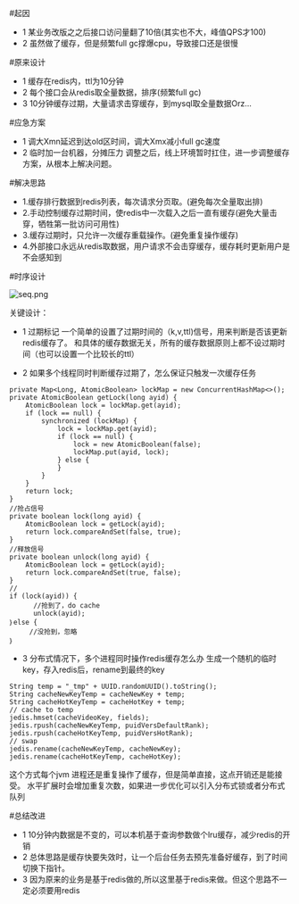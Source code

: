 
#起因
- 1 某业务改版之之后接口访问量翻了10倍(其实也不大，峰值QPS才100)
- 2 虽然做了缓存，但是频繁full gc撑爆cpu，导致接口还是很慢

#原来设计
- 1 缓存在redis内，ttl为10分钟
- 2 每个接口会从redis取全量数据，排序(频繁full gc)
- 3 10分钟缓存过期，大量请求击穿缓存，到mysql取全量数据Orz...

#应急方案
- 1 调大Xmn延迟到达old区时间，调大Xmx减小full gc速度
- 2 临时加一台机器，分摊压力
调整之后，线上环境暂时扛住，进一步调整缓存方案，从根本上解决问题。

#解决思路

- 1.缓存排行数据到redis列表，每次请求分页取。(避免每次全量取出排)
- 2.手动控制缓存过期时间，使redis中一次载入之后一直有缓存(避免大量击穿，牺牲第一批访问可用性)
- 3.缓存过期时，只允许一次缓存重载操作。(避免重复操作缓存)
- 4.外部接口永远从redis取数据，用户请求不会击穿缓存，缓存耗时更新用户是不会感知到

#时序设计

![seq.png](http://images2015.cnblogs.com/blog/712729/201608/712729-20160818235323562-46097954.png)

关键设计：
- 1 过期标记
一个简单的设置了过期时间的（k,v,ttl)信号，用来判断是否该更新redis缓存了。
和具体的缓存数据无关，所有的缓存数据原则上都不设过期时间（也可以设置一个比较长的ttl）

- 2 如果多个线程同时判断缓存过期了，怎么保证只触发一次缓存任务
```
private Map<Long, AtomicBoolean> lockMap = new ConcurrentHashMap<>();
private AtomicBoolean getLock(long ayid) {
	AtomicBoolean lock = lockMap.get(ayid);
	if (lock == null) {
		synchronized (lockMap) {
			lock = lockMap.get(ayid);
			if (lock == null) {
				lock = new AtomicBoolean(false);
				lockMap.put(ayid, lock);
			} else {
			}
		}
	}
	return lock;
}
//抢占信号
private boolean lock(long ayid) {
	AtomicBoolean lock = getLock(ayid);
	return lock.compareAndSet(false, true);
}
//释放信号
private boolean unlock(long ayid) {
	AtomicBoolean lock = getLock(ayid);
	return lock.compareAndSet(true, false);
}
//
if (lock(ayid)) {
      //抢到了，do cache
      unlock(ayid);
｝else {
     //没抢到，忽略
｝
```
- 3 分布式情况下，多个进程同时操作redis缓存怎么办
生成一个随机的临时key，存入redis后，rename到最终的key
```
String temp = "_tmp" + UUID.randomUUID().toString();
String cacheNewKeyTemp = cacheNewKey + temp;
String cacheHotKeyTemp = cacheHotKey + temp;
// cache to temp
jedis.hmset(cacheVideoKey, fields);
jedis.rpush(cacheNewKeyTemp, puidVersDefaultRank);
jedis.rpush(cacheHotKeyTemp, puidVersHotRank);
// swap
jedis.rename(cacheNewKeyTemp, cacheNewKey);
jedis.rename(cacheHotKeyTemp, cacheHotKey);
```
这个方式每个jvm 进程还是重复操作了缓存，但是简单直接，这点开销还是能接受。
水平扩展时会增加重复次数，如果进一步优化可以引入分布式锁或者分布式队列

#总结改进
- 1 10分钟内数据是不变的，可以本机基于查询参数做个lru缓存，减少redis的开销
- 2 总体思路是缓存快要失效时，让一个后台任务去预先准备好缓存，到了时间切换下指针。
- 3 因为原来的业务是基于redis做的,所以这里基于redis来做。但这个思路不一定必须要用redis
